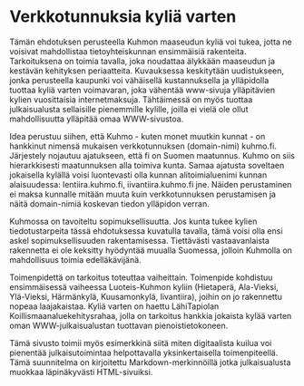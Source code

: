 # Verkkotunnuksia kyliä varten

Tämän ehdotuksen perusteella Kuhmon maaseudun kyliä voi tukea, jotta ne voisivat mahdollistaa tietoyhteiskunnan ensimmäisiä rakenteita. Tarkoituksena on toimia tavalla, joka noudattaa älykkään maaseudun ja kestävän kehityksen periaatteita. Kuvauksessa keskitytään uudistukseen, jonka perusteella kaupunki voi vähäisellä kustannuksella ja ylläpidolla tuottaa kyliä varten voimavaran, joka vähentää www-sivuja ylläpitävien kylien vuosittaisia internetmaksuja. Tähtäimessä on myös tuottaa julkaisualusta sellaisille pienemmille kylille, joilla ei vielä ole ollut mahdollisuutta ylläpitää omaa WWW-sivustoa. 

Idea perustuu siihen, että Kuhmo - kuten monet muutkin kunnat - on hankkinut nimensä mukaisen verkkotunnuksen (domain-nimi) kuhmo.fi. Järjestely nojautuu ajatukseen, että fi on Suomen maatunnus. Kuhmo on siis hierarkkisesti maatunnuksen alla toimiva kunta. Samaa ajatusta soveltaen jokaisella kylällä voisi luontevasti olla kunnan alitoimialuenimi kunnan alaisuudessa: lentiira.kuhmo.fi, iivantiira.kuhmo.fi jne. Näiden perustaminen ei maksa kunnalle mitään muuta kuin verkkotunnuksen perustamisen ja näitä domain-nimiä koskevan tiedon ylläpidon verran. 

Kuhmossa on tavoiteltu sopimuksellisuutta. Jos kunta tukee kylien tiedotustarpeita tässä ehdotuksessa kuvatulla tavalla, tämä voisi olla ensi askel sopimuksellisuuden rakentamisessa. Tiettävästi vastaavanlaista rakennetta ei ole keksitty hyödyntää muualla Suomessa, jolloin Kuhmolla on mahdollisuus toimia edelläkävijänä.

Toimenpidettä on tarkoitus toteuttaa vaiheittain. Toimenpide kohdistuu ensimmäisessä vaiheessa Luoteis-Kuhmon kyliin (Hietaperä, Ala-Vieksi, Ylä-Vieksi, Härmänkylä, Kuusamonkylä, Iivantiira), joihin on jo rakennettu nopeaa laajakaistaa. Kyliä varten on haettu LähiTapiolan Koillismaanaluekehitysrahaa, jolla on tarkoitus hankkia jokaista kylää varten oman WWW-julkaisualustan tuottavan pienoistietokoneen.

Tämä sivusto toimii myös esimerkkinä siitä miten digitaalista kuilua voi pienentää julkaisutoimintaa helpottavalla yksinkertaisella toimenpiteellä. Tämä suunnitelma on kirjoitettu Markdown-merkinnöillä jotka julkaisualusta muokkaa läpinäkyvästi HTML-sivuiksi.
